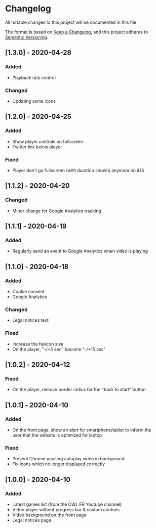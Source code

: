 # Changelog

All notable changes to this project will be documented in this file.

The format is based on [Keep a Changelog](https://keepachangelog.com/en/1.0.0/),
and this project adheres to [Semantic Versioning](https://semver.org/spec/v2.0.0.html).

## [1.3.0] - 2020-04-28

### Added

-  Playback rate control

### Changed

- Updating some icons

## [1.2.0] - 2020-04-25

### Added

- Show player controls on fullscreen
- Twitter link below player

### Fixed

- Player don't go fullscreen (with duration shown) anymore on iOS

## [1.1.2] - 2020-04-20

### Changed

- Minor change for Google Analytics tracking

## [1.1.1] - 2020-04-19

### Added

- Regularly send an event to Google Analytics when video is playing

## [1.1.0] - 2020-04-18

### Added

- Cookie consent
- Google Analytics

### Changed

- Legal notices text

### Fixed

- Increase the favicon size
- On the player, "-/+5 sec" become "-/+15 sec"

## [1.0.2] - 2020-04-12

### Fixed

- On the player, remove border radius for the "back to start" button

## [1.0.1] - 2020-04-10

### Added

- On the front page, show an alert for smartphone/tablet to inform the user that the website is optimized for laptop

### Fixed

- Prevent Chrome pausing autoplay video in background
- Fix icons which no longer displayed correctly

## [1.0.0] - 2020-04-10

### Added

- Latest games list (from the OWL FR Youtube channel)
- Video player without progress bar & custom controls
- Video background on the front page
- Legal notices page
